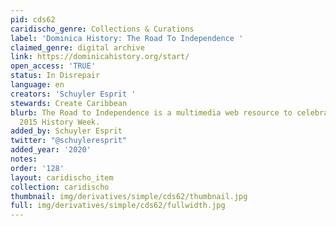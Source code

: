 ```yaml
---
pid: cds62
caridischo_genre: Collections & Curations
label: 'Dominica History: The Road To Independence '
claimed_genre: digital archive
link: https://dominicahistory.org/start/
open_access: 'TRUE'
status: In Disrepair
language: en
creators: 'Schuyler Esprit '
stewards: Create Caribbean
blurb: The Road to Independence is a multimedia web resource to celebrate Dominica’s
  2015 History Week.
added_by: Schuyler Esprit
twitter: "@schuyleresprit"
added_year: '2020'
notes: 
order: '128'
layout: caridischo_item
collection: caridischo
thumbnail: img/derivatives/simple/cds62/thumbnail.jpg
full: img/derivatives/simple/cds62/fullwidth.jpg
---
```

